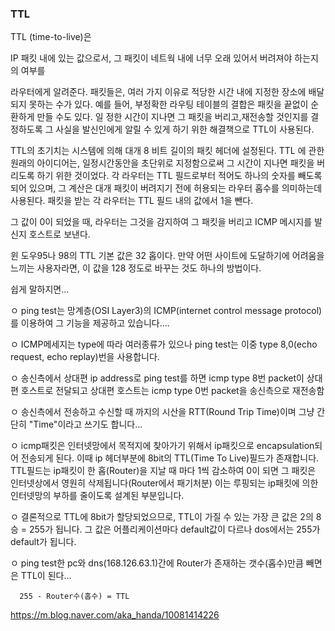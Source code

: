 ### TTL 

TTL (time-to-live)은

IP 패킷 내에 있는 값으로서, 그 패킷이 네트웍 내에 너무 오래 있어서 버려져야 하는지의 여부를

라우터에게 알려준다.
패킷들은, 여러 가지 이유로 적당한 시간 내에 지정한 장소에 배달되지 못하는 수가 있다.
예를 들어, 부정확한 라우팅 테이블의 결합은 패킷을 끝없이 순환하게 만들 수도 있다.
일 정한 시간이 지나면 그 패킷을 버리고,재전송할 것인지를 결정하도록
그 사실을 발신인에게 알릴 수 있게 하기 위한 해결책으로 TTL이 사용된다.

TTL의 초기치는
시스템에 의해 대개 8 비트 길이의 패킷 헤더에 설정된다.
TTL 에 관한 원래의 아이디어는,
일정시간동안을 초단위로 지정함으로써 그 시간이 지나면
패킷을 버리도록 하기 위한 것이었다.
각 라우터는 TTL 필드로부터 적어도 하나의 숫자를 빼도록 되어 있으며,
그 계산은 대개 패킷이 버려지기 전에
허용되는 라우터 홉수를 의미하는데 사용된다.
패킷을 받는 각 라우터는 TTL 필드 내의 값에서 1을 뺀다.

그 값이 0이 되었을 때,
라우터는 그것을 감지하여 그 패킷을 버리고
ICMP 메시지를 발신지 호스트로 보낸다.

윈 도우95나 98의 TTL 기본 값은 32 홉이다.
만약 어떤 사이트에 도달하기에 어려움을 느끼는 사용자라면,
이 값을 128 정도로 바꾸는 것도 하나의 방법이다.

쉽게 말하지면...

ㅇ ping test는 망계층(OSI Layer3)의 ICMP(internet control message protocol)를
   이용하여 그 기능을 제공하고 있습니다....

ㅇ ICMP메세지는 type에 따라 여러종류가 있으나
   ping test는 이중 type 8,0(echo request, echo replay)번을 사용합니다.
    
ㅇ 송신측에서 상대편 ip address로 ping test를 하면
   icmp type 8번 packet이 상대편 호스트로 전달되고
   상대편 호스트는 icmp type 0번 packet을 송신측으로 재전송함

ㅇ 송신측에서 전송하고 수신할 때 까지의 시산을 RTT(Round Trip Time)이며
   그냥 간단히 "Time"이라고 쓰기도 합니다...

ㅇ icmp패킷은 인터넷망에서 목적지에 찾아가기 위해서
   ip패킷으로 encapsulation되어 전송되게 된다.
   이때 ip 헤더부분에 8bit의 TTL(Time To Live)필드가 존재합니다.
   TTL필드는 ip패킷이 한 홉(Router)을 지날 때 마다 1씩 감소하여 0이 되면
   그 패킷은 인터넷상에서 영원히 삭제됩니다(Router에서 패기처분)
   이는 루핑되는 ip패킷에 의한 인터넷망의 부하를 줄이도록 설계된 부분입니다.

ㅇ 결론적으로 TTL에 8bit가 할당되었으므로,
   TTL이 가질 수 있는 가장 큰 값은 2의 8승 = 255가 됩니다.
   그 값은 어플리케이션마다 default값이 다르나
   dos에서는 255가 default가 됩니다.

ㅇ ping test한 pc와 dns(168.126.63.1)간에
   Router가 존재하는 갯수(홉수)만큼 빼면은  TTL이 된다...

      255 - Router수(홉수) = TTL      
https://m.blog.naver.com/aka_handa/10081414226
 
